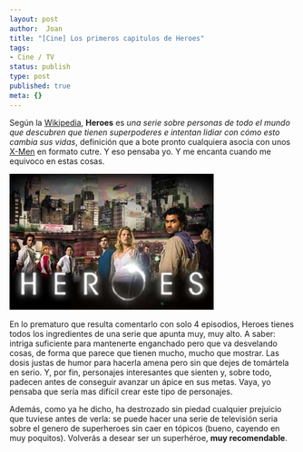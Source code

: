 ```yaml
---
layout: post
author:  Joan
title: "[Cine] Los primeros capitulos de Heroes"
tags:
- Cine / TV
status: publish
type: post
published: true
meta: {}
---
```

Según la <a href="http://es.wikipedia.org/wiki/Heroes">Wikipedia</a>, <strong>Heroes</strong> es <em>una serie sobre personas de todo el mundo que descubren que tienen superpoderes e intentan lidiar con cómo esto cambia sus vidas</em>, definición que a bote pronto cualquiera asocia con unos <a href="http://es.wikipedia.org/wiki/X-Men">X-Men</a> en formato cutre. Y eso pensaba yo. Y me encanta cuando me equivoco en estas cosas.

<img class="center noborder" src="../images_posts/heroes.jpg" />

En lo prematuro que resulta comentarlo con solo 4 episodios, Heroes tienes todos los ingredientes de una serie que apunta muy, muy alto. A saber: intriga suficiente para mantenerte enganchado pero que va desvelando cosas, de forma que parece que tienen mucho, mucho que mostrar. Las dosis justas de humor para hacerla amena pero sin que dejes de tomártela en serio. Y, por fin, personajes interesantes que sienten y, sobre todo, padecen antes de conseguir avanzar un ápice en sus metas. Vaya, yo pensaba que sería mas difícil crear este tipo de personajes.

Además, como ya he dicho, ha destrozado sin piedad cualquier prejuicio que tuviese antes de verla: se puede hacer una serie de televisión seria sobre el genero de superheroes sin caer en tópicos (bueno, cayendo en muy poquitos). Volverás a desear ser un superhéroe, <strong>muy recomendable</strong>.
